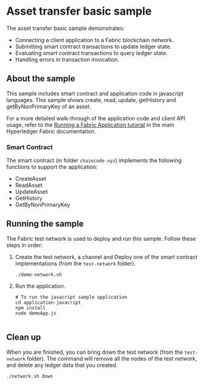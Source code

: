 # Asset transfer basic sample

The asset transfer basic sample demonstrates:

- Connecting a client application to a Fabric blockchain network.
- Submitting smart contract transactions to update ledger state.
- Evaluating smart contract transactions to query ledger state.
- Handling errors in transaction invocation.

## About the sample

This sample includes smart contract and application code in javascript languages. This sample shows create, read, update, getHistory and getByNonPrimaryKey of an asset.

For a more detailed walk-through of the application code and client API usage, refer to the [Running a Fabric Application tutorial](https://hyperledger-fabric.readthedocs.io/en/latest/write_first_app.html) in the main Hyperledger Fabric documentation.



### Smart Contract

The smart contract (in folder `chaincode-xyz`) implements the following functions to support the application:

- CreateAsset
- ReadAsset
- UpdateAsset
- GetHistory
- GetByNonPrimaryKey



## Running the sample

The Fabric test network is used to deploy and run this sample. Follow these steps in order:

1. Create the test network, a channel and Deploy one of the smart contract implementations (from the `test-network` folder).
   ```
   ./demo-network.sh
   ```


2. Run the application.
   ```
   # To run the javacript sample application
   cd application-javacript
   npm install
   node demoApp.js


## Clean up

When you are finished, you can bring down the test network (from the `test-network` folder). The command will remove all the nodes of the test network, and delete any ledger data that you created.

```
./network.sh down
```